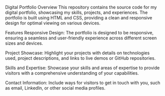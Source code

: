 Digital Portfolio
Overview
This repository contains the source code for my digital portfolio, showcasing my skills, projects, and experiences. The portfolio is built using HTML and CSS, providing a clean and responsive design for optimal viewing on various devices.

Features
Responsive Design: The portfolio is designed to be responsive, ensuring a seamless and user-friendly experience across different screen sizes and devices.

Project Showcase: Highlight your projects with details on technologies used, project descriptions, and links to live demos or GitHub repositories.

Skills and Expertise: Showcase your skills and areas of expertise to provide visitors with a comprehensive understanding of your capabilities.

Contact Information: Include ways for visitors to get in touch with you, such as email, LinkedIn, or other social media profiles.
